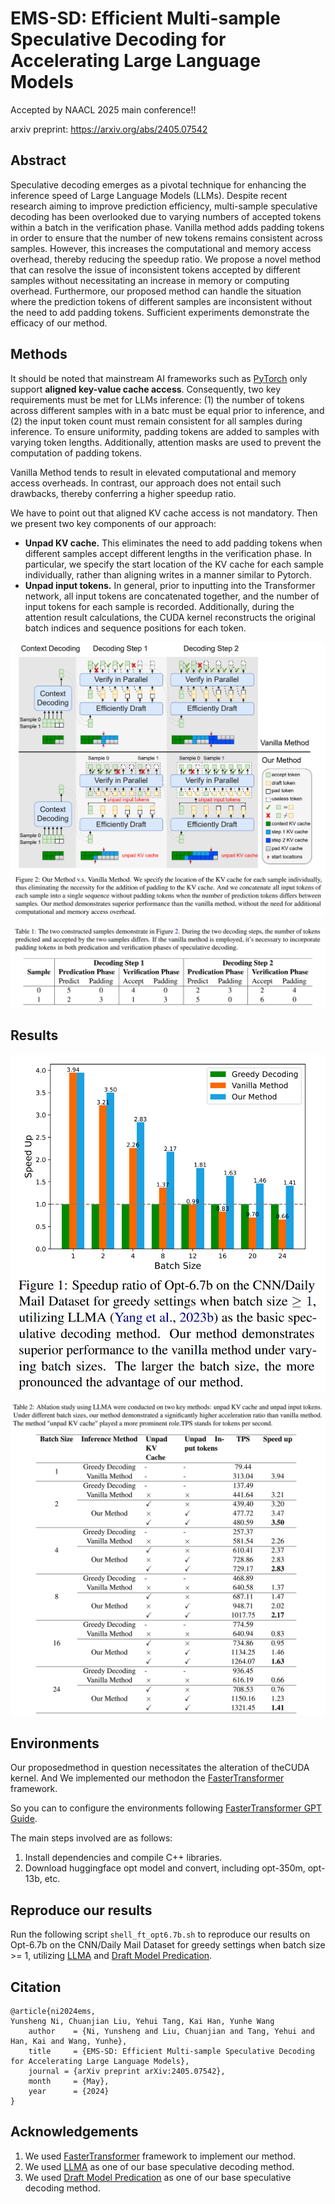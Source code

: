 # EMS-SD: Efficient Multi-sample Speculative Decoding for Accelerating Large Language Models

Accepted by NAACL 2025 main conference!!

arxiv preprint: https://arxiv.org/abs/2405.07542

## Abstract

Speculative decoding emerges as a pivotal technique for enhancing the inference speed of Large Language Models (LLMs). Despite recent research aiming to improve prediction efficiency, multi-sample speculative decoding has been overlooked due to varying numbers of accepted tokens within a batch in the verification phase. Vanilla method adds padding tokens in order to ensure that the number of new tokens remains consistent across samples. However, this increases the computational and memory access overhead, thereby reducing the speedup ratio. We propose a novel method that can resolve the issue of inconsistent tokens accepted by different samples without necessitating an increase in memory or computing overhead. Furthermore, our proposed method can handle the situation where the prediction tokens of different samples are inconsistent without the need to add padding tokens. Sufficient experiments demonstrate the efficacy of our method.

## Methods

It should be noted that mainstream AI frameworks such as [PyTorch](https://pytorch.org/) only support **aligned key-value cache access**.
Consequently, two key requirements must be met for LLMs inference: 
(1) the number of tokens across different samples with in a batc must be equal prior to inference, and 
(2) the input token count must remain consistent for all samples during inference. 
To ensure uniformity, padding tokens are added to samples with varying token lengths. Additionally, attention masks are used to prevent the computation of padding tokens.

Vanilla Method tends to result in elevated computational and memory access overheads. 
In contrast, our approach does not entail such drawbacks,
thereby conferring a higher speedup ratio.

We have to point out that aligned KV cache access is not mandatory.
Then we present two key components of our approach:
* **Unpad KV cache.** This eliminates the need to add padding tokens when different samples accept different lengths in the verification phase. In particular, we specify the start location of the KV cache for each sample individually, rather than aligning writes in a manner similar to Pytorch.
* **Unpad input tokens.**  In general, prior to inputting into the Transformer network, all input tokens are concatenated together, and the number of input tokens for each sample is recorded. Additionally, during the attention result calculations, the CUDA kernel reconstructs the original batch indices and sequence positions for each token.

![](./assets/fig2-method.png)

![](./assets/demo-samples.png)



## Results

![](./assets/fig1-vanilla-vs-ours-LLMA.png)

![](./assets/results-vanilla-vs-ours-LLMA.png)



## Environments

Our proposedmethod in question necessitates the alteration of theCUDA kernel.
And We implemented our methodon the [FasterTransformer](https://github.com/NVIDIA/FasterTransformer) framework.

So you can to configure the environments following [FasterTransformer GPT Guide](https://github.com/NVIDIA/FasterTransformer/blob/main/docs/gpt_guide.md).

The main steps involved are as follows:
1. Install dependencies and compile C++ libraries.
2. Download huggingface opt model and convert, including opt-350m, opt-13b, etc.


## Reproduce our results

Run the following script `shell_ft_opt6.7b.sh` to reproduce our results on Opt-6.7b on the CNN/Daily Mail Dataset for greedy settings when batch size >= 1, utilizing [LLMA](https://arxiv.org/abs/2304.04487) and [Draft Model Predication](https://arxiv.org/abs/2211.17192).

## Citation

```
@article{ni2024ems,
Yunsheng Ni, Chuanjian Liu, Yehui Tang, Kai Han, Yunhe Wang
    author    = {Ni, Yunsheng and Liu, Chuanjian and Tang, Yehui and Han, Kai and Wang, Yunhe},
    title     = {EMS-SD: Efficient Multi-sample Speculative Decoding for Accelerating Large Language Models},
    journal = {arXiv preprint arXiv:2405.07542},
    month     = {May},
    year      = {2024}
}
```

## Acknowledgements

1. We used [FasterTransformer](https://github.com/NVIDIA/FasterTransformer) framework to 
implement our method.
2. We used [LLMA](https://arxiv.org/abs/2304.04487) as one of our base speculative decoding method.
3. We used [Draft Model Predication](https://arxiv.org/abs/2211.17192) as one of our base speculative decoding method.

